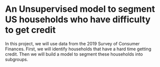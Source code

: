 # An Unsupervised model to segment US households who have difficulty to get credit
In this project, we will use data from the 2019 Survey of Consumer Finances. First, we will identify households that have a hard time getting credit. Then we will build a model to segment these households into subgroups.

